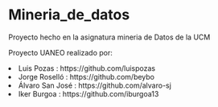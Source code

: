 # Mineria_de_datos
Proyecto hecho en la asignatura mineria de Datos de la UCM
<p>
Proyecto UANEO realizado por:
  <u1><li type ="disc">
    Luis Pozas : https://github.com/luispozas</li>
     <li type ="disc">
       Jorge Roselló : https://github.com/beybo</li>
        <li type ="disc">
          Álvaro San José : https://github.com/alvaro-sj </li>
     <li type ="disc">
       Iker Burgoa : https://github.com/iburgoa13</li>
  </u1>
</p>
